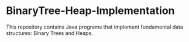 # BinaryTree-Heap-Implementation
This repository contains Java programs that implement fundamental data structures: Binary Trees and Heaps.
